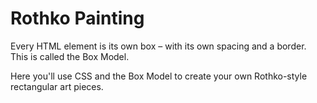 # Rothko Painting

Every HTML element is its own box – with its own spacing and a border. This is called the Box Model.

Here you'll use CSS and the Box Model to create your own Rothko-style rectangular art pieces.
